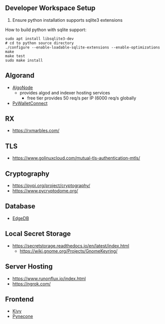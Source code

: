 Developer Workspace Setup
--------------------------

1. Ensure python installation supports sqlite3 extensions

How to build python with sqlite support:

```shell
sudo apt install libsqlite3-dev
# cd to python source directory
./configure --enable-loadable-sqlite-extensions --enable-optimizations
make
make test
sudo make install
```

Algorand
--------
- [AlgoNode](https://algonode.io/api/)
  - provides algod and indexer hosting services
    - free tier provides 50 req/s per IP (6000 req/s globally
- [PyWalletConnect](https://pypi.org/project/pyWalletConnect)


RX
--
- https://rxmarbles.com/

TLS
---
- https://www.golinuxcloud.com/mutual-tls-authentication-mtls/

Cryptography
------------
- https://pypi.org/project/cryptography/
- https://www.pycryptodome.org/

Database
--------
- [EdgeDB](https://www.edgedb.com/)

Local Secret Storage
--------------------
- https://secretstorage.readthedocs.io/en/latest/index.html
  - https://wiki.gnome.org/Projects/GnomeKeyring/

Server Hosting
--------------
- https://www.runonflux.io/index.html
- https://ngrok.com/

Frontend
--------
- [Kivy](https://kivy.org/)
- [Pynecone](https://pynecone.io/)